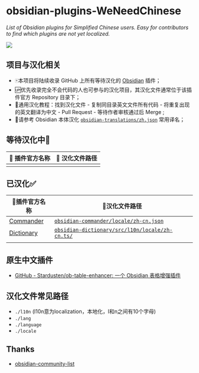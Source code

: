 # obsidian-plugins-WeNeedChinese

*List of Obsidian plugins for Simplified Chinese users. Easy for contributors to find which plugins are not yet localized.*

![](https://img.shields.io/badge/language-Chinese-white.svg)

## 项目与汉化相关

- 🀄本项目将陆续收录 GitHub 上所有等待汉化的 [Obsidian](https://obsidian.md/) 插件；
- 🆙优先收录完全不会代码的人也可参与的汉化项目，其汉化文件通常位于该插件官方 Repository 目录下；
- 📝通用汉化教程：找到汉化文件 - 复制同目录英文文件所有代码 - 将重复出现的英文翻译为中文 - Pull Request - 等待作者审核通过后 Merge ;
- 📌请参考 Obsidian 本体汉化  [`obsidian-translations/zh.json`](https://github.com/obsidianmd/obsidian-translations/blob/master/zh.json) 常用译名；

## 等待汉化中🚧
| 📁 插件官方名称 | 🔗 汉化文件路径 |
| --------------- | --------------- |
|                 |                 |

## 已汉化✅
| 📁插件官方名称  |🔗汉化文件路径  | 
| ------------------- | ------------------ |
| [Commander](https://github.com/phibr0/obsidian-commander)  | [`obsidian-commander/locale/zh-cn.json`](https://github.com/phibr0/obsidian-commander/blob/main/locale/zh-cn.json) |
| [Dictionary](https://github.com/phibr0/obsidian-dictionary) | [`obsidian-dictionary/src/l10n/locale/zh-cn.ts/`](https://github.com/phibr0/obsidian-dictionary/blob/master/src/l10n/locale/zh-cn.ts) |
|                                |                               |

## 原生中文插件

- [GitHub - Stardusten/ob-table-enhancer: 一个 Obsidian 表格增强插件](https://github.com/Stardusten/ob-table-enhancer)

## 汉化文件常见路径

- `./l10n` (l10n意为localization，本地化，l和n之间有10个字母)
- `./lang`
- `./language`
- `./locale`

## Thanks

- [obsidian-community-list](https://github.com/konhi/obsidian-community-list/blob/main/lists/plugins.md)
